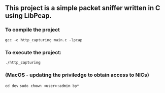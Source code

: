 ## This project is a simple packet sniffer written in C using LibPcap.

### To compile the project
``` gcc -o http_capturing main.c -lpcap ```

### To execute the project:
``` ./http_capturing ```

### (MacOS - updating the priviledge to obtain access to NICs)
``` cd dev ```
``` sudo chown <user>:admin bp* ```

